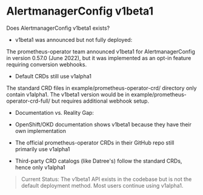 # AlertmanagerConfig v1beta1

Does AlertmanagerConfig v1beta1 exists?

- v1beta1 was announced but not fully deployed:
  
The prometheus-operator team announced v1beta1 for AlertmanagerConfig in version 0.57.0 (June 2022), but it was implemented as an opt-in feature requiring conversion webhooks.

- Default CRDs still use v1alpha1

The standard CRD files in example/prometheus-operator-crd/ directory only contain v1alpha1. The v1beta1 version would be in example/prometheus-operator-crd-full/ but requires additional webhook setup.

- Documentation vs. Reality Gap:

- OpenShift/OKD documentation shows v1beta1 because they have their own implementation
- The official prometheus-operator CRDs in their GitHub repo still primarily use v1alpha1
- Third-party CRD catalogs (like Datree's) follow the standard CRDs, hence only v1alpha1

> Current Status: The v1beta1 API exists in the codebase but is not the default deployment method. Most users continue using v1alpha1.
